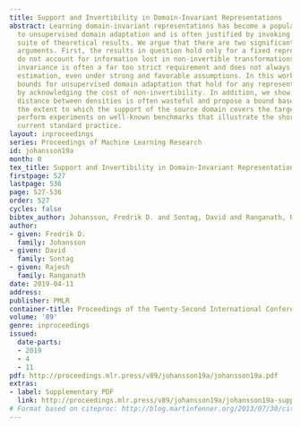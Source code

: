 ```yaml
---
title: Support and Invertibility in Domain-Invariant Representations
abstract: Learning domain-invariant representations has become a popular approach
  to unsupervised domain adaptation and is often justified by invoking a particular
  suite of theoretical results. We argue that there are two significant flaws in such
  arguments. First, the results in question hold only for a fixed representation and
  do not account for information lost in non-invertible transformations. Second, domain
  invariance is often a far too strict requirement and does not always lead to consistent
  estimation, even under strong and favorable assumptions. In this work, we give generalization
  bounds for unsupervised domain adaptation that hold for any representation function
  by acknowledging the cost of non-invertibility. In addition, we show that penalizing
  distance between densities is often wasteful and propose a bound based on measuring
  the extent to which the support of the source domain covers the target domain. We
  perform experiments on well-known benchmarks that illustrate the short-comings of
  current standard practice.
layout: inproceedings
series: Proceedings of Machine Learning Research
id: johansson19a
month: 0
tex_title: Support and Invertibility in Domain-Invariant Representations
firstpage: 527
lastpage: 536
page: 527-536
order: 527
cycles: false
bibtex_author: Johansson, Fredrik D. and Sontag, David and Ranganath, Rajesh
author:
- given: Fredrik D.
  family: Johansson
- given: David
  family: Sontag
- given: Rajesh
  family: Ranganath
date: 2019-04-11
address: 
publisher: PMLR
container-title: Proceedings of the Twenty-Second International Conference on Artificial Intelligence and Statistics
volume: '89'
genre: inproceedings
issued:
  date-parts:
  - 2019
  - 4
  - 11
pdf: http://proceedings.mlr.press/v89/johansson19a/johansson19a.pdf
extras:
- label: Supplementary PDF
  link: http://proceedings.mlr.press/v89/johansson19a/johansson19a-supp.pdf
# Format based on citeproc: http://blog.martinfenner.org/2013/07/30/citeproc-yaml-for-bibliographies/
---
```


